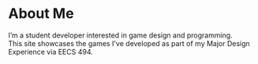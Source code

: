 # About Me

I’m a student developer interested in game design and programming.  
This site showcases the games I've developed as part of my Major Design Experience via EECS 494.
